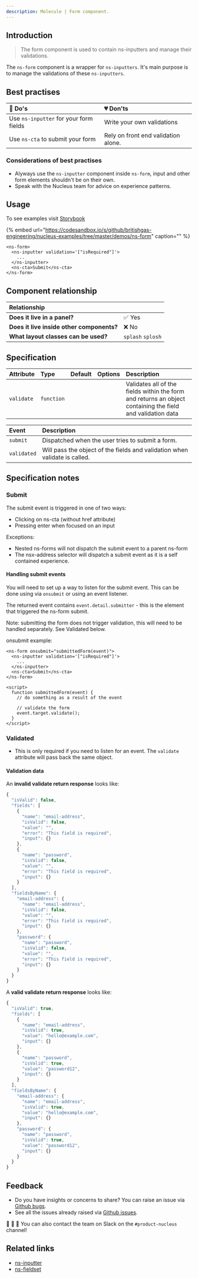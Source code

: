 ```yaml
---
description: Molecule | Form component.
---
```


## Introduction

> The form component is used to contain ns-inputters and manage their validations.

The `ns-form` component is a wrapper for `ns-inputters`. It's main purpose is to manage the validations of these `ns-inputters`.

## Best practises

| 💚 Do's | 💔 Don'ts |
| :--- | :--- |
| Use `ns-inputter` for your form fields | Write your own validations |
| Use `ns-cta` to submit your form | Rely on front end validation alone. |

### Considerations of best practises

* Alyways use the `ns-inputter` component inside `ns-form`, input and other form elements shouldn't be on their own.
* Speak with the Nucleus team for advice on experience patterns.

## Usage

To see examples visit [Storybook](https://britishgas.co.uk/nucleus/demo/index.html?path=/story/ns-form--form)

{% embed url="https://codesandbox.io/s/github/britishgas-engineering/nucleus-examples/tree/master/demos/ns-form" caption="" %}

```markup
<ns-form>
  <ns-inputter validation='["isRequired"]'>
    ...
  </ns-inputter>
  <ns-cta>Submit</ns-cta>
</ns-form>
```

## Component relationship

|  **Relationship**  |  |
| :--- | :--- |
| **Does it live in a panel?** | ✅ Yes |
| **Does it live inside other components?** | ❌ No |
| **What layout classes can be used?**  | `splash` `splosh` |

## Specification

| Attribute | Type | Default | Options | Description |
| :--- | :--- | :--- | :--- | :--- |
| `validate` | `function`  |  |  | Validates all of the fields within the form and returns an object containing the field and validation data |

| Event | Description |
| :--- | :--- |
| `submit` | Dispatched when the user tries to submit a form. |
| `validated` | Will pass the object of the fields and validation when validate is called. |

## Specification notes

### Submit

The submit event is triggered in one of two ways:

* Clicking on ns-cta (without href attribute)
* Pressing enter when focused on an input

Exceptions:

* Nested ns-forms will not dispatch the submit event to a parent ns-form
* The nsx-address selector will dispatch a submit event as it is a self contained experience.


#### Handling submit events

You will need to set up a way to listen for the submit event. This can be done using via `onsubmit` or using an event listener.

The returned event contains `event.detail.submitter` - this is the element that triggered the ns-form submit.

Note: submitting the form does not trigger validation, this will need to be handled separately. See Validated below.

onsubmit example:

```markup
<ns-form onsubmit="submittedForm(event)">
  <ns-inputter validation='["isRequired"]'>
    ...
  </ns-inputter>
  <ns-cta>Submit</ns-cta>
</ns-form>

<script>
  function submittedForm(event) {
    // do something as a result of the event

    // validate the form
    event.target.validate();
  }
</script>
```

### Validated

* This is only required if you need to listen for an event. The `validate` attribute will pass back the same object.

#### Validation data

An **invalid validate return response** looks like:

```javascript
{
  "isValid": false,
  "fields": [
    {
      "name": "email-address",
      "isValid": false,
      "value": "",
      "error": "This field is required",
      "input": {}
    },
    {
      "name": "password",
      "isValid": false,
      "value": "",
      "error": "This field is required",
      "input": {}
    }
  ],
  "fieldsByName": {
    "email-address": {
      "name": "email-address",
      "isValid": false,
      "value": "",
      "error": "This field is required",
      "input": {}
    },
    "password": {
      "name": "password",
      "isValid": false,
      "value": "",
      "error": "This field is required",
      "input": {}
    }
  }
}
```

A **valid validate return response** looks like:

```javascript
{
  "isValid": true,
  "fields": [
    {
      "name": "email-address",
      "isValid": true,
      "value": "hello@example.com",
      "input": {}
    },
    {
      "name": "password",
      "isValid": true,
      "value": "password12",
      "input": {}
    }
  ],
  "fieldsByName": {
    "email-address": {
      "name": "email-address",
      "isValid": true,
      "value": "hello@example.com",
      "input": {}
    },
    "password": {
      "name": "password",
      "isValid": true,
      "value": "password12",
      "input": {}
    }
  }
}
```

## Feedback

* Do you have insights or concerns to share? You can raise an issue via [Github bugs](https://github.com/ConnectedHomes/nucleus/issues/new?assignees=&labels=Bug&template=a--bug-report.md&title=[bug]%20[ns-form]).
* See all the issues already raised via [Github issues](https://github.com/connectedHomes/nucleus/issues?utf8=%E2%9C%93&q=is%3Aopen+is%3Aissue+label%3ABug+[ns-form]).

💩 🎉 🦄 You can also contact the team on Slack on the `#product-nucleus` channel!

## Related links

* [ns-inputter](https://docs.britishgas.design/components/ns-inputter)
* [ns-fieldset](https://docs.britishgas.design/components/ns-fieldset)
